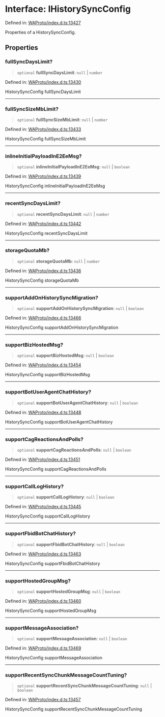 # Interface: IHistorySyncConfig

Defined in: [WAProto/index.d.ts:13427](https://github.com/Fokusdotid/bail/blob/a1b2bb6d3d63874a4f497e70ebd6347b2869da8e/WAProto/index.d.ts#L13427)

Properties of a HistorySyncConfig.

## Properties

### fullSyncDaysLimit?

> `optional` **fullSyncDaysLimit**: `null` \| `number`

Defined in: [WAProto/index.d.ts:13430](https://github.com/Fokusdotid/bail/blob/a1b2bb6d3d63874a4f497e70ebd6347b2869da8e/WAProto/index.d.ts#L13430)

HistorySyncConfig fullSyncDaysLimit

***

### fullSyncSizeMbLimit?

> `optional` **fullSyncSizeMbLimit**: `null` \| `number`

Defined in: [WAProto/index.d.ts:13433](https://github.com/Fokusdotid/bail/blob/a1b2bb6d3d63874a4f497e70ebd6347b2869da8e/WAProto/index.d.ts#L13433)

HistorySyncConfig fullSyncSizeMbLimit

***

### inlineInitialPayloadInE2EeMsg?

> `optional` **inlineInitialPayloadInE2EeMsg**: `null` \| `boolean`

Defined in: [WAProto/index.d.ts:13439](https://github.com/Fokusdotid/bail/blob/a1b2bb6d3d63874a4f497e70ebd6347b2869da8e/WAProto/index.d.ts#L13439)

HistorySyncConfig inlineInitialPayloadInE2EeMsg

***

### recentSyncDaysLimit?

> `optional` **recentSyncDaysLimit**: `null` \| `number`

Defined in: [WAProto/index.d.ts:13442](https://github.com/Fokusdotid/bail/blob/a1b2bb6d3d63874a4f497e70ebd6347b2869da8e/WAProto/index.d.ts#L13442)

HistorySyncConfig recentSyncDaysLimit

***

### storageQuotaMb?

> `optional` **storageQuotaMb**: `null` \| `number`

Defined in: [WAProto/index.d.ts:13436](https://github.com/Fokusdotid/bail/blob/a1b2bb6d3d63874a4f497e70ebd6347b2869da8e/WAProto/index.d.ts#L13436)

HistorySyncConfig storageQuotaMb

***

### supportAddOnHistorySyncMigration?

> `optional` **supportAddOnHistorySyncMigration**: `null` \| `boolean`

Defined in: [WAProto/index.d.ts:13466](https://github.com/Fokusdotid/bail/blob/a1b2bb6d3d63874a4f497e70ebd6347b2869da8e/WAProto/index.d.ts#L13466)

HistorySyncConfig supportAddOnHistorySyncMigration

***

### supportBizHostedMsg?

> `optional` **supportBizHostedMsg**: `null` \| `boolean`

Defined in: [WAProto/index.d.ts:13454](https://github.com/Fokusdotid/bail/blob/a1b2bb6d3d63874a4f497e70ebd6347b2869da8e/WAProto/index.d.ts#L13454)

HistorySyncConfig supportBizHostedMsg

***

### supportBotUserAgentChatHistory?

> `optional` **supportBotUserAgentChatHistory**: `null` \| `boolean`

Defined in: [WAProto/index.d.ts:13448](https://github.com/Fokusdotid/bail/blob/a1b2bb6d3d63874a4f497e70ebd6347b2869da8e/WAProto/index.d.ts#L13448)

HistorySyncConfig supportBotUserAgentChatHistory

***

### supportCagReactionsAndPolls?

> `optional` **supportCagReactionsAndPolls**: `null` \| `boolean`

Defined in: [WAProto/index.d.ts:13451](https://github.com/Fokusdotid/bail/blob/a1b2bb6d3d63874a4f497e70ebd6347b2869da8e/WAProto/index.d.ts#L13451)

HistorySyncConfig supportCagReactionsAndPolls

***

### supportCallLogHistory?

> `optional` **supportCallLogHistory**: `null` \| `boolean`

Defined in: [WAProto/index.d.ts:13445](https://github.com/Fokusdotid/bail/blob/a1b2bb6d3d63874a4f497e70ebd6347b2869da8e/WAProto/index.d.ts#L13445)

HistorySyncConfig supportCallLogHistory

***

### supportFbidBotChatHistory?

> `optional` **supportFbidBotChatHistory**: `null` \| `boolean`

Defined in: [WAProto/index.d.ts:13463](https://github.com/Fokusdotid/bail/blob/a1b2bb6d3d63874a4f497e70ebd6347b2869da8e/WAProto/index.d.ts#L13463)

HistorySyncConfig supportFbidBotChatHistory

***

### supportHostedGroupMsg?

> `optional` **supportHostedGroupMsg**: `null` \| `boolean`

Defined in: [WAProto/index.d.ts:13460](https://github.com/Fokusdotid/bail/blob/a1b2bb6d3d63874a4f497e70ebd6347b2869da8e/WAProto/index.d.ts#L13460)

HistorySyncConfig supportHostedGroupMsg

***

### supportMessageAssociation?

> `optional` **supportMessageAssociation**: `null` \| `boolean`

Defined in: [WAProto/index.d.ts:13469](https://github.com/Fokusdotid/bail/blob/a1b2bb6d3d63874a4f497e70ebd6347b2869da8e/WAProto/index.d.ts#L13469)

HistorySyncConfig supportMessageAssociation

***

### supportRecentSyncChunkMessageCountTuning?

> `optional` **supportRecentSyncChunkMessageCountTuning**: `null` \| `boolean`

Defined in: [WAProto/index.d.ts:13457](https://github.com/Fokusdotid/bail/blob/a1b2bb6d3d63874a4f497e70ebd6347b2869da8e/WAProto/index.d.ts#L13457)

HistorySyncConfig supportRecentSyncChunkMessageCountTuning
